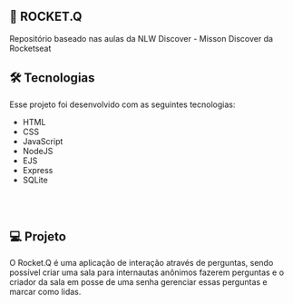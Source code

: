 ## 🚀 ROCKET.Q

Repositório baseado nas aulas da NLW Discover - Misson Discover da Rocketseat


## 🛠 Tecnologias

Esse projeto foi desenvolvido com as seguintes tecnologias:


- HTML
- CSS
- JavaScript
- NodeJS
- EJS
- Express
- SQLite


<br><br>


## 💻 Projeto

O Rocket.Q é uma aplicação de interação através de perguntas, sendo possível criar uma sala para internautas anônimos fazerem perguntas e o criador da sala em posse de uma senha gerenciar essas perguntas e marcar como lidas.
